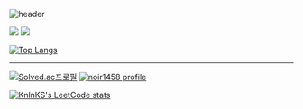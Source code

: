 ![header](https://capsule-render.vercel.app/api?type=waving&color=timeGradient&animation=twinkling&height=100&section=header&text=　&fontSize=30)

<a href="https://noir1458.blogspot.com"><img src="https://img.shields.io/badge/Blogger-FF5722?style=flat-square&logo=Blogger&logoColor=white"/></a>
<a href="https://www.youtube.com/channel/UCdtj4ZoWyC9NS0hvXk45WTA"><img src="https://img.shields.io/badge/Youtube-FF0000?style=flat-square&logo=Youtube&logoColor=white"/></a>

[![Top Langs](https://github-readme-stats.vercel.app/api/top-langs/?username=noir1458&layout=compact)](https://github.com/noir1458/github-readme-stats)

---

[![Solved.ac프로필](http://mazassumnida.wtf/api/v2/generate_badge?boj=noir1458)](https://solved.ac/noir1458)
[![noir1458 profile](http://mazandi.herokuapp.com/api?handle=noir1458&theme=warm)](https://www.acmicpc.net/user/noir1458)

[![KnlnKS's LeetCode stats](https://leetcode-stats-six.vercel.app/api?username=noir1458)](https://leetcode.com/noir1458/)


<!--
**noir1458/noir1458** is a ✨ _special_ ✨ repository because its `README.md` (this file) appears on your GitHub profile.

Here are some ideas to get you started:

- 🔭 I’m currently working on ...
- 🌱 I’m currently learning ...
- 👯 I’m looking to collaborate on ...
- 🤔 I’m looking for help with ...
- 💬 Ask me about ...
- 📫 How to reach me: ...
- 😄 Pronouns: ...
- ⚡ Fun fact: ...
-->  

